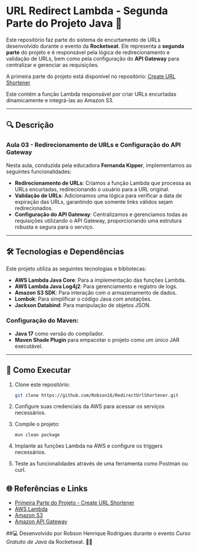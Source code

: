 # URL Redirect Lambda - Segunda Parte do Projeto Java 🚀

Este repositório faz parte do sistema de encurtamento de URLs desenvolvido durante o evento da **Rocketseat**. Ele
representa a **segunda parte** do projeto e é responsável pela lógica de redirecionamento e validação de URLs, bem como
pela configuração do **API Gateway** para centralizar e gerenciar as requisições.

A primeira parte do projeto está disponível no repositório:
[Create URL Shortener](https://github.com/Robson16/CreateUrlShortener)

Este contém a função Lambda responsável por criar URLs encurtadas dinamicamente e integrá-las ao Amazon S3.

---

## 🔍 Descrição

### Aula 03 - Redirecionamento de URLs e Configuração do API Gateway

Nesta aula, conduzida pela educadora **Fernanda Kipper**, implementamos as seguintes funcionalidades:

- **Redirecionamento de URLs**: Criamos a função Lambda que processa as URLs encurtadas, redirecionando o usuário para a
  URL original.
- **Validação de URLs**: Adicionamos uma lógica para verificar a data de expiração das URLs, garantindo que somente
  links válidos sejam redirecionados.
- **Configuração do API Gateway**: Centralizamos e gerenciamos todas as requisições utilizando o API Gateway,
  proporcionando uma estrutura robusta e segura para o serviço.

---

## 🛠️ Tecnologias e Dependências

Este projeto utiliza as seguintes tecnologias e bibliotecas:

- **AWS Lambda Java Core**: Para a implementação das funções Lambda.
- **AWS Lambda Java Log4j2**: Para gerenciamento e registro de logs.
- **Amazon S3 SDK**: Para interação com o armazenamento de dados.
- **Lombok**: Para simplificar o código Java com anotações.
- **Jackson Databind**: Para manipulação de objetos JSON.

### Configuração do Maven:

- **Java 17** como versão do compilador.
- **Maven Shade Plugin** para empacotar o projeto como um único JAR executável.

---

## 🚀 Como Executar

1. Clone este repositório:
   ```bash
   git clone https://github.com/Robson16/RedirectUrlShortener.git
   ```

2. Configure suas credenciais da AWS para acessar os serviços necessários.

3. Compile o projeto:
   ```
   mvn clean package
   ```

4. Implante as funções Lambda na AWS e configure os triggers necessários.
5. Teste as funcionalidades através de uma ferramenta como Postman ou curl.

## 🌐 Referências e Links

- [Primeira Parte do Projeto - Create URL Shortener](https://github.com/Robson16/CreateUrlShortener)
- [AWS Lambda](https://aws.amazon.com/pt/lambda/)
- [Amazon S3](https://aws.amazon.com/pt/s3/)
- [Amazon API Gateway](https://aws.amazon.com/pt/api-gateway/)

##💻 Desenvolvido por Robson Henrique Rodrigues durante o evento *Curso Gratuito de Java* da Rocketseat. 🧑‍💻